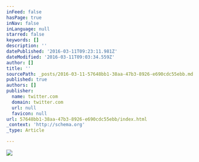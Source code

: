 ```yaml
---
inFeed: false
hasPage: true
inNav: false
inLanguage: null
starred: false
keywords: []
description: ''
datePublished: '2016-03-11T09:23:11.981Z'
dateModified: '2016-03-11T09:03:34.559Z'
author: []
title: ''
sourcePath: _posts/2016-03-11-57648bb1-38aa-47b3-8926-e690cdc55ebb.md
published: true
authors: []
publisher:
  name: twitter.com
  domain: twitter.com
  url: null
  favicon: null
url: 57648bb1-38aa-47b3-8926-e690cdc55ebb/index.html
_context: 'http://schema.org'
_type: Article

---
```

![](https://pbs.twimg.com/media/CdNbQ0EWIAAWiPV.jpg)